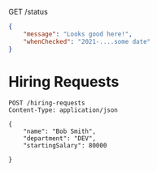 

GET /status

```json
{
    "message": "Looks good here!",
    "whenChecked": "2021-....some date"
}
```

# Hiring Requests

```
POST /hiring-requests
Content-Type: application/json

{
    "name": "Bob Smith",
    "department": "DEV",
    "startingSalary": 80000

}
```
